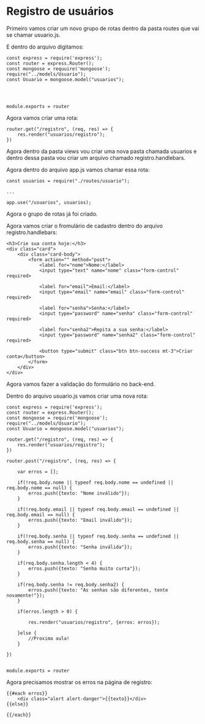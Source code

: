 # Registro de usuários

Primeiro vamos criar um novo grupo de rotas dentro da pasta routes que vai se chamar usuario.js.

E dentro do arquivo digitamos:

    const express = require('express');
    const router = express.Router();
    const mongoose = requuire('mongoose');
    require("../models/Usuario");
    const Usuario = mongoose.model("usuarios");
    



    module.exports = router

Agora vamos criar uma rota:

    router.get("/registro", (req, res) => {
        res.render("usuarios/registro");
    })

Agora dentro da pasta views vou criar uma nova pasta chamada usuarios e dentro dessa pasta vou criar um arquivo chamado registro.handlebars.

Agora dentro do arquivo app.js vamos chamar essa rota:

    const usuarios = require("./routes/usuario");

    ...

    app.use("/usuarios", usuarios);

Agora o grupo de rotas já foi criado.

Agora vamos criar o fromulário de cadastro dentro do arquivo registro.handlebars:

    <h3>Crie sua conta hoje:</h3>
    <div class="card">
        <div class="card-body">
            <form action="" method="post">
                <label for="nome">Nome:</label>
                <input type="text" name="nome" class="form-control" required>

                <label for="email">Email:</label>
                <input type="email" name="email" class="form-control" required>

                <label for="senha">Senha:</label>
                <input type="password" name="senha" class="form-control" required>

                <label for="senha2">Repita a sua senha:</label>
                <input type="password" name="senha2" class="form-control" required>

                <button type="submit" class="btn btn-success mt-3">Criar conta</button>
            </form>
        </div>
    </div>

Agora vamos fazer a validação do formulário no back-end.

Dentro do arquivo usuario.js vamos criar uma nova rota:

    const express = require('express');
    const router = express.Router();
    const mongoose = require('mongoose');
    require("../models/Usuario");
    const Usuario = mongoose.model("usuarios");

    router.get("/registro", (req, res) => {
        res.render("usuarios/registro");
    })
    
    router.post("/registro", (req, res) => {

        var erros = [];

        if(!req.body.nome || typeof req.body.nome == undefined || req.body.nome == null) {
            erros.push({texto: "Nome inválido"});
        }

        if(!req.body.email || typeof req.body.email == undefined || req.body.email == null) {
            erros.push({texto: "Email inválido"});
        }

        if(!req.body.senha || typeof req.body.senha == undefined || req.body.senha == null) {
            erros.push({texto: "Senha inválida"});
        }

        if(req.body.senha.length < 4) {
            erros.push({texto: "Senha muito curta"});
        }

        if(req.body.senha != req.body.senha2) {
            erros.push({texto: "As senhas são diferentes, tente novamente!"});
        }

        if(erros.length > 0) {

            res.render("usuarios/registro", {erros: erros});

        }else {
            //Proxima aula!
        }

    })


    module.exports = router

Agora precisamos mostrar os erros na página de registro:

    {{#each erros}}
        <div class="alert alert-danger">{{texto}}</div>
    {{else}}

    {{/each}}




